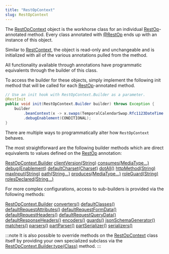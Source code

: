 ```yaml
---
title: "RestOpContext"
slug: RestOpContext
---
```


The <a href="/site/apidocs/org/apache/juneau/rest/RestOpContext.html" target="_blank">RestOpContext</a> object is the workhorse class for an
individual <a href="/site/apidocs/org/apache/juneau/rest/annotation/RestOp.html" target="_blank">RestOp</a>-annotated method.
Every class annotated with <a href="/site/apidocs/org/apache/juneau/rest/annotation/RestOp.html" target="_blank">@RestOp</a> ends up with an instance of this object.

Similar to <a href="/site/apidocs/org/apache/juneau/rest/RestContext.html" target="_blank">RestContext</a>, the object is read-only and unchangeable
and is initialized with all of the various annotations pulled from the method.

All functionality available through annotations have programmatic equivalents through the builder of this class.

To access the builder for these objects, simply implement the following init method that will be called for each <a href="/site/apidocs/org/apache/juneau/rest/annotation/RestOp.html" target="_blank">RestOp</a>-annotated method.

```java
// Use an init hook with RestOpContext.Builder as a parameter.
@RestInit
public void init(RestOpContext.Builder builder) throws Exception {
    builder
        .beanContext(x -> x.swaps(TemporalCalendarSwap.Rfc1123DateTime.class))
        .debugEnablement(CONDITIONAL);
}
```

There are multiple ways to programmatically alter how `RestOpContext` behaves.

The most straightforward are the following builder methods which are direct equivalents to values defined on the <a href="/site/apidocs/org/apache/juneau/rest/annotation/RestOp.html" target="_blank">RestOp</a> annotation:

<tree>
<node-0><java-class><a href="/site/apidocs/org/apache/juneau/rest/RestOpContext.Builder.html" target="_blank">RestOpContext.Builder</a></java-class></node-0>
<node-1><java-method><a href="/site/apidocs/org/apache/juneau/rest/RestOpContext.Builder.html#clientVersion(java.lang.String)" target="_blank">clientVersion(String)</a></java-method></node-1>
<node-1><java-method><a href="/site/apidocs/org/apache/juneau/rest/RestOpContext.Builder.html#consumes(org.apache.juneau.MediaType...)" target="_blank">consumes(MediaType...)</a></java-method></node-1>
<node-1><java-method><a href="/site/apidocs/org/apache/juneau/rest/RestOpContext.Builder.html#debug(org.apache.juneau.Enablement)" target="_blank">debug(Enablement)</a></java-method></node-1>
<node-1><java-method><a href="/site/apidocs/org/apache/juneau/rest/RestOpContext.Builder.html#defaultCharset(java.nio.charset.Charset)" target="_blank">defaultCharset(Charset)</a></java-method></node-1>
<node-1><java-method><a href="/site/apidocs/org/apache/juneau/rest/RestOpContext.Builder.html#dotAll()" target="_blank">dotAll()</a></java-method></node-1>
<node-1><java-method><a href="/site/apidocs/org/apache/juneau/rest/RestOpContext.Builder.html#httpMethod(java.lang.String)" target="_blank">httpMethod(String)</a></java-method></node-1>
<node-1><java-method><a href="/site/apidocs/org/apache/juneau/rest/RestOpContext.Builder.html#maxInput(java.lang.String)" target="_blank">maxInput(String)</a></java-method></node-1>
<node-1><java-method><a href="/site/apidocs/org/apache/juneau/rest/RestOpContext.Builder.html#path(java.lang.String...)" target="_blank">path(String...)</a></java-method></node-1>
<node-1><java-method><a href="/site/apidocs/org/apache/juneau/rest/RestOpContext.Builder.html#produces(org.apache.juneau.MediaType...)" target="_blank">produces(MediaType...)</a></java-method></node-1>
<node-1><java-method><a href="/site/apidocs/org/apache/juneau/rest/RestOpContext.Builder.html#roleGuard(java.lang.String)" target="_blank">roleGuard(String)</a></java-method></node-1>
<node-1><java-method><a href="/site/apidocs/org/apache/juneau/rest/RestOpContext.Builder.html#rolesDeclared(java.lang.String...)" target="_blank">rolesDeclared(String...)</a></java-method></node-1>
</tree>

For more complex configurations, access to sub-builders is provided via the following methods:

<tree>
<node-0><java-class><a href="/site/apidocs/org/apache/juneau/rest/RestOpContext.Builder.html" target="_blank">RestOpContext.Builder</a></java-class></node-0>
<node-1><java-method><a href="/site/apidocs/org/apache/juneau/rest/RestOpContext.Builder.html#converters()" target="_blank">converters()</a></java-method></node-1>
<node-1><java-method><a href="/site/apidocs/org/apache/juneau/rest/RestOpContext.Builder.html#defaultClasses()" target="_blank">defaultClasses()</a></java-method></node-1>
<node-1><java-method><a href="/site/apidocs/org/apache/juneau/rest/RestOpContext.Builder.html#defaultRequestAttributes()" target="_blank">defaultRequestAttributes()</a></java-method></node-1>
<node-1><java-method><a href="/site/apidocs/org/apache/juneau/rest/RestOpContext.Builder.html#defaultRequestFormData()" target="_blank">defaultRequestFormData()</a></java-method></node-1>
<node-1><java-method><a href="/site/apidocs/org/apache/juneau/rest/RestOpContext.Builder.html#defaultRequestHeaders()" target="_blank">defaultRequestHeaders()</a></java-method></node-1>
<node-1><java-method><a href="/site/apidocs/org/apache/juneau/rest/RestOpContext.Builder.html#defaultRequestQueryData()" target="_blank">defaultRequestQueryData()</a></java-method></node-1>
<node-1><java-method><a href="/site/apidocs/org/apache/juneau/rest/RestOpContext.Builder.html#defaultResponseHeaders()" target="_blank">defaultResponseHeaders()</a></java-method></node-1>
<node-1><java-method><a href="/site/apidocs/org/apache/juneau/rest/RestOpContext.Builder.html#encoders()" target="_blank">encoders()</a></java-method></node-1>
<node-1><java-method><a href="/site/apidocs/org/apache/juneau/rest/RestOpContext.Builder.html#guards()" target="_blank">guards()</a></java-method></node-1>
<node-1><java-method><a href="/site/apidocs/org/apache/juneau/rest/RestOpContext.Builder.html#jsonSchemaGenerator()" target="_blank">jsonSchemaGenerator()</a></java-method></node-1>
<node-1><java-method><a href="/site/apidocs/org/apache/juneau/rest/RestOpContext.Builder.html#matchers()" target="_blank">matchers()</a></java-method></node-1>
<node-1><java-method><a href="/site/apidocs/org/apache/juneau/rest/RestOpContext.Builder.html#parsers()" target="_blank">parsers()</a></java-method></node-1>
<node-1><java-method><a href="/site/apidocs/org/apache/juneau/rest/RestOpContext.Builder.html#partParser()" target="_blank">partParser()</a></java-method></node-1>
<node-1><java-method><a href="/site/apidocs/org/apache/juneau/rest/RestOpContext.Builder.html#partSerializer()" target="_blank">partSerializer()</a></java-method></node-1>
<node-1><java-method><a href="/site/apidocs/org/apache/juneau/rest/RestOpContext.Builder.html#serializers()" target="_blank">serializers()</a></java-method></node-1>
</tree>

:::note
It is also possible to override methods on the <a href="/site/apidocs/org/apache/juneau/rest/RestOpContext.html" target="_blank">RestOpContext</a>
class itself by providing your own specialized subclass via the
<a href="/site/apidocs/org/apache/juneau/rest/RestOpContext.Builder.html#type(java.lang.Class)" target="_blank">RestOpContext.Builder.type(Class)</a> method.
:::